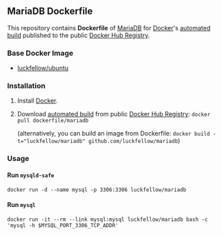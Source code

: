 ## MariaDB Dockerfile


This repository contains **Dockerfile** of [MariaDB](https://mariadb.org/) for [Docker](https://www.docker.com/)'s [automated build](https://registry.hub.docker.com/u/dockerfile/mariadb/) published to the public [Docker Hub Registry](https://registry.hub.docker.com/).


### Base Docker Image

* [luckfellow/ubuntu](http://luckfellow.github.io/#/ubuntu)


### Installation

1. Install [Docker](https://www.docker.com/).

2. Download [automated build](https://registry.hub.docker.com/u/luckfellow/mariadb/) from public [Docker Hub Registry](https://registry.hub.docker.com/): `docker pull dockerfile/mariadb`

   (alternatively, you can build an image from Dockerfile: `docker build -t="luckfellow/mariadb" github.com/luckfellow/mariadb`)


### Usage

#### Run `mysqld-safe`

    docker run -d --name mysql -p 3306:3306 luckfellow/mariadb

#### Run `mysql`

    docker run -it --rm --link mysql:mysql luckfellow/mariadb bash -c 'mysql -h $MYSQL_PORT_3306_TCP_ADDR'